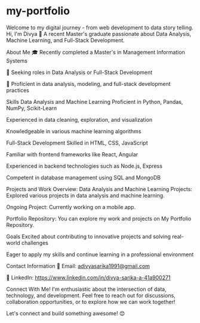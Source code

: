 # my-portfolio
Welcome to my digital journey - from web development to data story telling.
Hi, I'm Divya 👋
A recent Master's graduate passionate about Data Analysis, Machine Learning, and Full-Stack Development.

About Me
🎓 Recently completed a Master's in Management Information Systems

💼 Seeking roles in Data Analysis or Full-Stack Development

🌟 Proficient in data analysis, modeling, and full-stack development practices

Skills
Data Analysis and Machine Learning
Proficient in Python, Pandas, NumPy, Scikit-Learn

Experienced in data cleaning, exploration, and visualization

Knowledgeable in various machine learning algorithms

Full-Stack Development
Skilled in HTML, CSS, JavaScript

Familiar with frontend frameworks like React, Angular

Experienced in backend technologies such as Node.js, Express

Competent in database management using SQL and MongoDB

Projects and Work Overview:
Data Analysis and Machine Learning Projects: Explored various projects in data analysis and machine learning.

Ongoing Project: Currently working on a mobile app.

Portfolio Repository:
You can explore my work and projects on My Portfolio Repository.

Goals
Excited about contributing to innovative projects and solving real-world challenges

Eager to apply my skills and continue learning in a professional environment

Contact Information
📧 Email: adivyasarika1991@gmail.com

🔗 LinkedIn: https://www.linkedin.com/in/divya-sarika-a-41a900271

Connect With Me!
I'm enthusiastic about the intersection of data, technology, and development. Feel free to reach out for discussions, collaboration opportunities, or to explore how we can work together!

Let's connect and build something awesome! 😊

